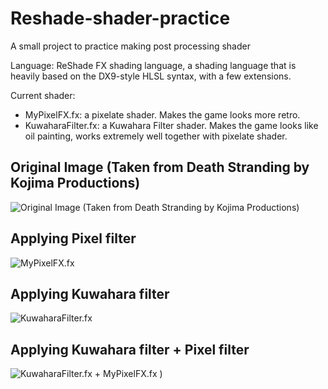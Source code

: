 # Reshade-shader-practice
A small project to practice making post processing shader

Language: ReShade FX shading language, a shading language that is heavily based on the DX9-style HLSL syntax, with a few extensions. 

Current shader:
 - MyPixelFX.fx: a pixelate shader. Makes the game looks more retro.
 - KuwaharaFilter.fx: a Kuwahara Filter shader. Makes the game looks like oil painting, works extremely well together with pixelate shader.

## Original Image (Taken from Death Stranding by Kojima Productions)
![Original Image (Taken from Death Stranding by Kojima Productions)](https://github.com/user-attachments/assets/91919d79-daf7-4271-b40e-43354ec5c032)

## Applying Pixel filter
![MyPixelFX.fx](https://github.com/user-attachments/assets/f42aa4a4-0aae-4521-ac85-879eb9206a5d)

## Applying Kuwahara filter
![KuwaharaFilter.fx](https://github.com/user-attachments/assets/a7531b04-b86b-47a0-b0bf-24be3df5d7c7)

## Applying Kuwahara filter + Pixel filter
![KuwaharaFilter.fx + MyPixelFX.fx](https://github.com/user-attachments/assets/896730e2-b3ae-42ae-9ffe-a57b41ff00d1)
)


